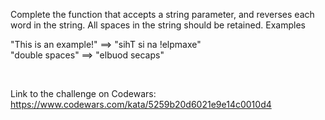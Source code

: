 Complete the function that accepts a string parameter, and reverses each word in the string. All spaces in the string should be retained.
Examples

"This is an example!" ==> "sihT si na !elpmaxe" <br>
"double  spaces"      ==> "elbuod  secaps"

<br>

Link to the challenge on Codewars:<br>
https://www.codewars.com/kata/5259b20d6021e9e14c0010d4
